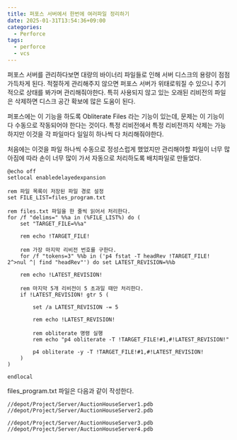 ```yaml
---
title: 퍼포스 서버에서 한번에 여러파일 정리하기
date: 2025-01-31T13:54:36+09:00
categories:
  - Perforce
tags:
  - perforce
  - vcs
---
```


퍼포스 서버를 관리하다보면 대량의 바이너리 파일들로 인해 서버 디스크의 용량이 점점 가득차게 된다. 적절하게 관리해주지 않으면 퍼포스 서버가 위태로워질 수 있으니 주기적으로 상태를 봐가며 관리해줘야한다. 특히 사용되지 않고 있는 오래된 리비전의 파일은 삭제하면 디스크 공간 확보에 많은 도움이 된다.

퍼포스에는 이 기능을 하도록 Obliterate Files 라는 기능이 있는데, 문제는 이 기능이 다 수동으로 작동되어야 한다는 것이다. 특정 리비전에서 특정 리비전까지 삭제는 가능하지만 이것을 각 파일마다 일일히 하나씩 다 처리해줘야한다.

처음에는 이것을 파일 하나씩 수동으로 정성스럽게 했었지만 관리해야할 파일이 너무 많아짐에 따라 손이 너무 많이 가서 자동으로 처리하도록 배치파일로 만들었다.

```
@echo off
setlocal enabledelayedexpansion

rem 파일 목록이 저장된 파일 경로 설정
set FILE_LIST=files_program.txt

rem files.txt 파일을 한 줄씩 읽어서 처리한다.
for /f "delims=" %%a in (%FILE_LIST%) do (
	set "TARGET_FILE=%%a"
	
	rem echo !TARGET_FILE!
	
    rem 가장 마지막 리비전 번호를 구한다.
    for /f "tokens=3" %%b in ('p4 fstat -T headRev !TARGET_FILE! 2^>nul ^| find "headRev"') do set LATEST_REVISION=%%b

    rem echo !LATEST_REVISION!
	
	rem 마지막 5개 리비전이 5 초과일 때만 처리한다.
	if !LATEST_REVISION! gtr 5 (
        
	    set /a LATEST_REVISION -= 5
	    
	    rem echo !LATEST_REVISION!
	    
		rem obliterate 명령 실행
	    rem echo "p4 obliterate -T !TARGET_FILE!#1,#!LATEST_REVISION!"
	    
	    p4 obliterate -y -T !TARGET_FILE!#1,#!LATEST_REVISION!
    )
)

endlocal
```

files_program.txt 파일은 다음과 같이 작성한다.
```
//depot/Project/Server/AuctionHouseServer1.pdb
//depot/Project/Server/AuctionHouseServer2.pdb

//depot/Project/Server/AuctionHouseServer3.pdb
//depot/Project/Server/AuctionHouseServer4.pdb
```